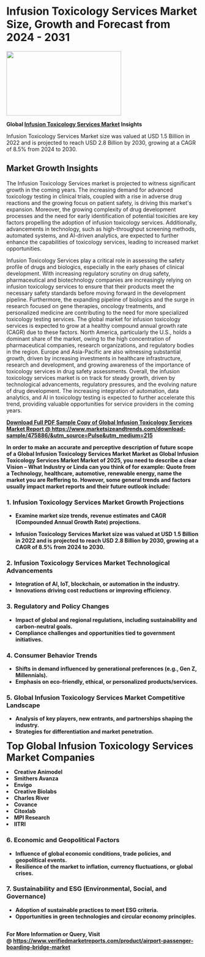 <H1>Infusion Toxicology Services Market Size, Growth and Forecast from 2024 - 2031</H1><img class="aligncenter size-medium wp-image-584254" src="https://thirdeyenews.in/wp-content/uploads/2024/09/Global-Market-Research-300x168.jpeg" alt="" width="300" height="168" /><p><strong>Global&nbsp;<a href="https://www.marketsizeandtrends.com/download-sample/475886/&amp;utm_source=Pulse&amp;utm_medium=215">Infusion Toxicology Services Market</a> Insights</strong></p><p>Infusion Toxicology Services Market size was valued at USD 1.5 Billion in 2022 and is projected to reach USD 2.8 Billion by 2030, growing at a CAGR of 8.5% from 2024 to 2030.</p><p><h2>Market Growth Insights</h2> <p>The Infusion Toxicology Services market is projected to witness significant growth in the coming years. The increasing demand for advanced toxicology testing in clinical trials, coupled with a rise in adverse drug reactions and the growing focus on patient safety, is driving this market's expansion. Moreover, the growing complexity of drug development processes and the need for early identification of potential toxicities are key factors propelling the adoption of infusion toxicology services. Additionally, advancements in technology, such as high-throughput screening methods, automated systems, and AI-driven analytics, are expected to further enhance the capabilities of toxicology services, leading to increased market opportunities.</p> <p><strong><a href="#"></a></strong></p> <p>Infusion Toxicology Services play a critical role in assessing the safety profile of drugs and biologics, especially in the early phases of clinical development. With increasing regulatory scrutiny on drug safety, pharmaceutical and biotechnology companies are increasingly relying on infusion toxicology services to ensure that their products meet the necessary safety standards before moving forward in the development pipeline. Furthermore, the expanding pipeline of biologics and the surge in research focused on gene therapies, oncology treatments, and personalized medicine are contributing to the need for more specialized toxicology testing services. The global market for infusion toxicology services is expected to grow at a healthy compound annual growth rate (CAGR) due to these factors. North America, particularly the U.S., holds a dominant share of the market, owing to the high concentration of pharmaceutical companies, research organizations, and regulatory bodies in the region. Europe and Asia-Pacific are also witnessing substantial growth, driven by increasing investments in healthcare infrastructure, research and development, and growing awareness of the importance of toxicology services in drug safety assessments. Overall, the infusion toxicology services market is on track for steady growth, driven by technological advancements, regulatory pressures, and the evolving nature of drug development. The increasing integration of automation, data analytics, and AI in toxicology testing is expected to further accelerate this trend, providing valuable opportunities for service providers in the coming years.</p> <p><strong><a href="#"></p><p><span class=""><strong>Download Full PDF Sample Copy of Global Infusion Toxicology Services Market Report</strong> @ <a href="https://www.marketsizeandtrends.com/download-sample/475886/&amp;utm_source=Pulse&amp;utm_medium=215" target="_blank">https://www.marketsizeandtrends.com/download-sample/475886/&amp;utm_source=Pulse&amp;utm_medium=215</a></span></p><p>In order to make an accurate and perceptive description of future scope of a Global&nbsp;Infusion Toxicology Services Market Market as Global&nbsp;Infusion Toxicology Services Market Market of 2025, you need to describe a clear Vision &ndash; What Industry or Linda can you think of for example: Quote from a Technology, healthcare, automotive, renewable energy, name the market you are Reffering to. However, some general trends and factors usually impact market reports and their future outlook include:</p><h3>1.&nbsp;<strong>Infusion Toxicology Services Market Growth Projections</strong></h3><ul><li>Examine market size trends, revenue estimates and CAGR (Compounded Annual Growth Rate) projections.</li><li><p>Infusion Toxicology Services Market size was valued at USD 1.5 Billion in 2022 and is projected to reach USD 2.8 Billion by 2030, growing at a CAGR of 8.5% from 2024 to 2030.</p></li></ul><h3>2.&nbsp;<strong>Infusion Toxicology Services Market Technological Advancements</strong></h3><ul><li>Integration of AI, IoT, blockchain, or automation in the industry.</li><li>Innovations driving cost reductions or improving efficiency.</li></ul><h3>3.&nbsp;<strong>Regulatory and Policy Changes</strong></h3><ul><li>Impact of global and regional regulations, including sustainability and carbon-neutral goals.</li><li>Compliance challenges and opportunities tied to government initiatives.</li></ul><h3>4.&nbsp;<strong>Consumer Behavior Trends</strong></h3><ul><li>Shifts in demand influenced by generational preferences (e.g., Gen Z, Millennials).</li><li>Emphasis on eco-friendly, ethical, or personalized products/services.</li></ul><h3>5.&nbsp;<strong>Global Infusion Toxicology Services Market Competitive Landscape</strong></h3><ul><li>Analysis of key players, new entrants, and partnerships shaping the industry.</li><li>Strategies for differentiation and market penetration.</li></ul><p data-pm-slice="1 1 []"><span style="color: inherit; font-family: inherit; font-size: 25px;">Top Global Infusion Toxicology Services Market Companies</span></p><div class="" data-test-id=""><p><li>Creative Animodel</li><li> Smithers Avanza</li><li> Envigo</li><li> Creative Biolabs</li><li> Charles River</li><li> Covance</li><li> Citoxlab</li><li> MPI Research</li><li> IITRI</li></p></div><h3>6.&nbsp;<strong>Economic and Geopolitical Factors</strong></h3><ul><li>Influence of global economic conditions, trade policies, and geopolitical events.</li><li>Resilience of the market to inflation, currency fluctuations, or global crises.</li></ul><h3>7.&nbsp;<strong>Sustainability and ESG (Environmental, Social, and Governance)</strong></h3><ul><li>Adoption of sustainable practices to meet ESG criteria.</li><li>Opportunities in green technologies and circular economy principles.</li></ul><h2><strong style="font-size: 14px;">For More Information or Query, Visit @&nbsp;</strong><a style="background-color: #ffffff; font-size: 14px;" href="https://www.marketsizeandtrends.com/report/infusion-toxicology-services-market/" target="_blank">https://www.verifiedmarketreports.com/product/airport-passenger-boarding-bridge-market</a></h2>
